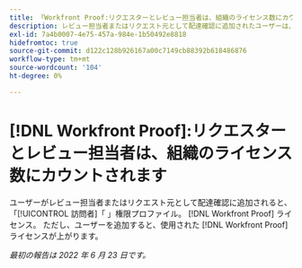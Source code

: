 ```yaml
---
title: 「Workfront Proof:リクエスターとレビュー担当者は、組織のライセンス数にカウントされます」
description: レビュー担当者またはリクエスト元として配達確認に追加されたユーザーは、配達確認ライセンスを使用しない訪問者権限プロファイルを取得します。 ただし、ユーザーを追加すると、使用した配達確認ライセンスの数が増えます。
exl-id: 7a4b0007-4e75-457a-984e-1b50492e8818
hidefromtoc: true
source-git-commit: d122c128b926167a00c7149cb88392b618486876
workflow-type: tm+mt
source-wordcount: '104'
ht-degree: 0%

---
```


# [!DNL Workfront Proof]:リクエスターとレビュー担当者は、組織のライセンス数にカウントされます

ユーザーがレビュー担当者またはリクエスト元として配達確認に追加されると、「[!UICONTROL 訪問者]「 」権限プロファイル。 [!DNL Workfront Proof] ライセンス。 ただし、ユーザーを追加すると、使用された [!DNL Workfront Proof] ライセンスが上がります。

_最初の報告は 2022 年 6 月 23 日です。_
